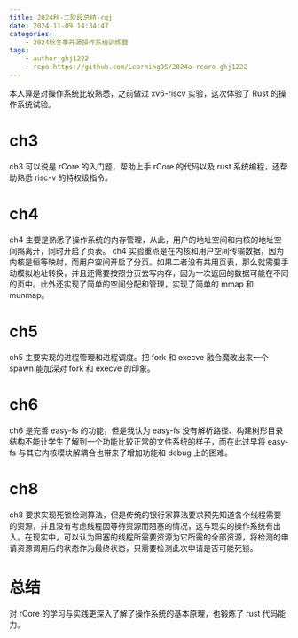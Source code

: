 ```yaml
---
title: 2024秋-二阶段总结-rqj
date: 2024-11-09 14:34:47
categories:
    - 2024秋冬季开源操作系统训练营
tags:
    - author:ghj1222
    - repo:https://github.com/LearningOS/2024a-rcore-ghj1222
---
```


本人算是对操作系统比较熟悉，之前做过 xv6-riscv 实验，这次体验了 Rust 的操作系统试验。

# ch3

ch3 可以说是 rCore 的入门题，帮助上手 rCore 的代码以及 rust 系统编程，还帮助熟悉 risc-v 的特权级指令。

# ch4

ch4 主要是熟悉了操作系统的内存管理，从此，用户的地址空间和内核的地址空间隔离开，同时开启了页表。 ch4 实验重点是在内核和用户空间传输数据，因为内核是恒等映射，而用户空间开启了分页。如果二者没有共用页表，那么就需要手动模拟地址转换，并且还需要按照分页去写内存，因为一次返回的数据可能在不同的页中。此外还实现了简单的空间分配和管理，实现了简单的 mmap 和 munmap。

# ch5

ch5 主要实现的进程管理和进程调度。把 fork 和 execve 融合魔改出来一个 spawn 能加深对 fork 和 execve 的印象。

# ch6

ch6 是完善 easy-fs 的功能，但是我认为 easy-fs 没有解析路径、构建树形目录结构不能让学生了解到一个功能比较正常的文件系统的样子，而在此过早将 easy-fs 与其它内核模块解耦合也带来了增加功能和 debug 上的困难。

# ch8

ch8 要求实现死锁检测算法，但是传统的银行家算法要求预先知道各个线程需要的资源，并且没有考虑线程因等待资源而阻塞的情况，这与现实的操作系统有出入。在现实中，可以认为阻塞的线程所需要资源为它所需的全部资源，将检测的申请资源调用后的状态作为最终状态，只需要检测此次申请是否可能死锁。

# 总结

对 rCore 的学习与实践更深入了解了操作系统的基本原理，也锻炼了 rust 代码能力。
